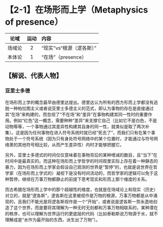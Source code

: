 # 【2-1】在场形而上学（Metaphysics of presence）

|  论域  | 运动 | 内容                     |
| :----: | :--: | :----------------------- |
| 场域论 |  2   | “现实”vs“根源（逻各斯）” |
| 本体论 |  1   | “在场”（presence）       |

## 【解说、代表人物】

### 亚里士多德

在场形而上学的概念最早由德里达提出。德里达认为所有的西方形而上学都没有逃脱一种柏拉图主义或者说亚里士多德主义的范式，即认为事物的存在是直接通过其“在场”来构建的，而忽视了“不在场”和“差异”在事物构建其同一性时的重要作用。例如“红色”这一概念，需要种种“差异”来支撑它自己（比如它不是白色，不是动物等等，一个事物通过其差异性构建其自身的同一性，就类似是取了两次补集）。这是因为任何事物在进入符号系统时就已经“死去了”，而我们只有在某个事物处于一个符号系统（因为只有身处符号网络中的某个位置时，才能通过与符号网络里的其他符号相比较，从而产生差异性）内时才能够把握它。

另外，亚里士多德式的时间仅仅意味着在事物背后的某种增减的数目，且“当下”在时间中是最真实的。而这种在场形而上学哲学的时间观里实际上存在着一种静态的暴力，因为在场形而上学家会假设自己观测的世界是“暂停”的，也就是说世界在哲学家（在场形而上学式的）凝视下是没有时间流动的，而哲学家的逻辑可以免于这种暂停，继续在万事万物都静止的前提下思考现实和形而上那个维度的关系。

而古希腊在场形而上学中的那个超越性的维度，也就是在场域论上和现实（历史）对立的，就是“逻各斯”，逻各斯在这里被视作是万物的根源，万事万物都是从中涌现的，且我们不能光是将逻各斯视作是一个“开始”，或者说是逻各斯一劳永逸地创造了这个世界，而是要将其理解为一种无时无刻都和万事万物相联系的，某种潜在的秩序，也可以理解为世界运行的更底层的代码（比如泰勒斯说万物源于水，就不理解成是“水作为最开始的东西，派生出了万物”）。
